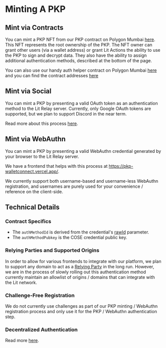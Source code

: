 # Minting A PKP

## Mint via Contracts

You can mint a PKP NFT from our PKP contract on Polygon Mumbai [here](https://explorer.litprotocol.com/mint-pkp). This NFT represents the root ownership of the PKP. The NFT owner can grant other users (via a wallet address) or grant Lit Actions the ability to use the PKP to sign and decrypt data. They also have the ability to assign additional authentication methods, described at the bottom of the page.

You can also use our handy auth helper contract on Polygon Mumbai [here](https://github.com/LIT-Protocol/LitNodeContracts/blob/main/contracts/PKPHelper.sol) and you can find the contract addresses [here](https://explorer.litprotocol.com/contracts)

## Mint via Social

You can mint a PKP by presenting a valid OAuth token as an authentication method to the Lit Relay server. Currently, only Google OAuth tokens are supported, but we plan to support Discord in the near term. 

Read more about this process [here](/pkp/wallets/examples).

## Mint via WebAuthn

You can mint a PKP by presenting a valid WebAuthn credential generated by your browser to the Lit Relay server. 

We have a frontend that helps with this process at https://pkp-walletconnect.vercel.app/.

We currently support both username-based and username-less WebAuthn registration, and usernames are purely used for your convenience / reference on the client-side.

## Technical Details

### Contract Specifics

- The `authMethodId` is derived from the credential's [rawId](https://www.w3.org/TR/webauthn-2/#dom-publickeycredential-rawid) parameter.
- The `authMethodPubkey` is the COSE credential public key.

### Relying Parties and Supported Origins

In order to allow for various frontends to integrate with our platform, we plan to support any domain to act as a [Relying Party](https://www.w3.org/TR/webauthn-2/#webauthn-relying-party) in the long run. However, we are in the process of slowly rolling out this authentication method currently maintain an allowlist of origins / domains that can integrate with the Lit network.

### Challenge-Free Registration

We do not currently use challenges as part of our PKP minting / WebAuthn registration process and only use it for the PKP / WebAuthn authentication step.

### Decentralized Authentication

Read more [here](/SDK/Explanation/authentication/methods).
